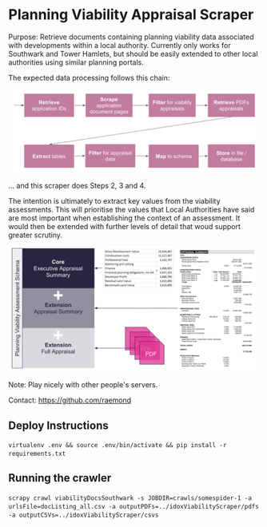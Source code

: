 # Planning Viability Appraisal Scraper

Purpose: Retrieve documents containing planning viability data associated with developments within a local authority. Currently only works for Southwark and Tower Hamlets, but should be easily extended to other local authorities using similar planning portals.

The expected data processing follows this chain:

![](https://github.com/wearefuturegov/planning-viability-doc-scraper/blob/master/documentation/process.png)

... and this scraper does Steps 2, 3 and 4.

The intention is ultimately to extract key values from the viability assessments. This will prioritise the values that Local Authorities have said are most important when establishing the context of an assessment. It would then be extended with further levels of detail that woud support greater scrutiny.

![](https://github.com/wearefuturegov/planning-viability-doc-scraper/blob/master/documentation/extension.png)

Note: Play nicely with other people's servers.

Contact: https://github.com/raemond

## Deploy Instructions
`virtualenv .env && source .env/bin/activate && pip install -r requirements.txt`

## Running the crawler
`scrapy crawl viabilityDocsSouthwark -s JOBDIR=crawls/somespider-1 -a urlsFile=docListing_all.csv -a outputPDFs=../idoxViabilityScraper/pdfs -a outputCSVs=../idoxViabilityScraper/csvs`
